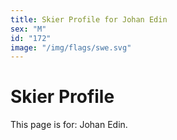 ```yaml
---
title: Skier Profile for Johan Edin
sex: "M"
id: "172"
image: "/img/flags/swe.svg" 
---
```


# Skier Profile

This page is for: Johan Edin.
    